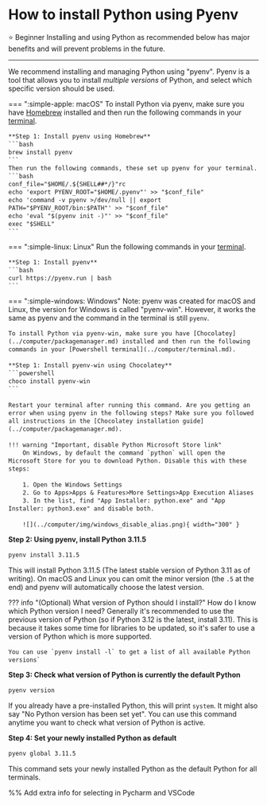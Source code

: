 
# How to install Python using Pyenv
<span class="tag beginner-tag">⭐️ Beginner</span> Installing and using Python as recommended below has major benefits and will prevent problems in the future.

---

We recommend installing and managing Python using "pyenv". Pyenv is a tool that allows you to install *multiple versions* of Python, and select which specific version should be used.

=== ":simple-apple: macOS"
    To install Python via pyenv, make sure you have [Homebrew](../computer/packagemanager.md) installed and then run the following commands in your [terminal](../computer/terminal.md).

    **Step 1: Install pyenv using Homebrew**
    ```bash
    brew install pyenv
    ```
    Then run the following commands, these set up pyenv for your terminal.
    ```bash
    conf_file="$HOME/.${SHELL##*/}"rc
    echo 'export PYENV_ROOT="$HOME/.pyenv"' >> "$conf_file"
    echo 'command -v pyenv >/dev/null || export PATH="$PYENV_ROOT/bin:$PATH"' >> "$conf_file"
    echo 'eval "$(pyenv init -)"' >> "$conf_file"
    exec "$SHELL"
    ```


=== ":simple-linux: Linux"
    Run the following commands in your [terminal](../computer/terminal.md).

    **Step 1: Install pyenv**
    ```bash
    curl https://pyenv.run | bash
    ```

=== ":simple-windows: Windows"
    Note: pyenv was created for macOS and Linux, the version for Windows is called "pyenv-win". However, it works the same as pyenv and the command in the terminal is still `pyenv`.
    
    To install Python via pyenv-win, make sure you have [Chocolatey](../computer/packagemanager.md) installed and then run the following commands in your [Powershell terminal](../computer/terminal.md).

    **Step 1: Install pyenv-win using Chocolatey**
    ```powershell
    choco install pyenv-win
    ```

    Restart your terminal after running this command. Are you getting an error when using pyenv in the following steps? Make sure you followed all instructions in the [Chocolatey installation guide](../computer/packagemanager.md).

    !!! warning "Important, disable Python Microsoft Store link"
        On Windows, by default the command `python` will open the Microsoft Store for you to download Python. Disable this with these steps:

        1. Open the Windows Settings
        2. Go to Apps>Apps & Features>More Settings>App Execution Aliases
        3. In the list, find "App Installer: python.exe" and "App Installer: python3.exe" and disable both.

        ![](../computer/img/windows_disable_alias.png){ width="300" }

**Step 2: Using pyenv, install Python 3.11.5**

```bash
pyenv install 3.11.5
```
This will install Python 3.11.5 (The latest stable version of Python 3.11 as of writing). On macOS and Linux you can omit the minor version (the `.5` at the end) and pyenv will automatically choose the latest version.

??? info "(Optional) What version of Python should I install?"
    How do I know which Python version I need? Generally it's recommended to use the previous version of Python (so if Python 3.12 is the latest, install 3.11). This is because it takes some time for libraries to be updated, so it's safer to use a version of Python which is more supported.

    You can use `pyenv install -l` to get a list of all available Python versions`

**Step 3: Check what version of Python is currently the default Python**
```bash
pyenv version
```
If you already have a pre-installed Python, this will print `system`. It might also say "No Python version has been set yet". You can use this command anytime you want to check what version of Python is active.

**Step 4: Set your newly installed Python as default**
```bash
pyenv global 3.11.5
```
This command sets your newly installed Python as the default Python for all terminals.

%% Add extra info for selecting in Pycharm and VSCode